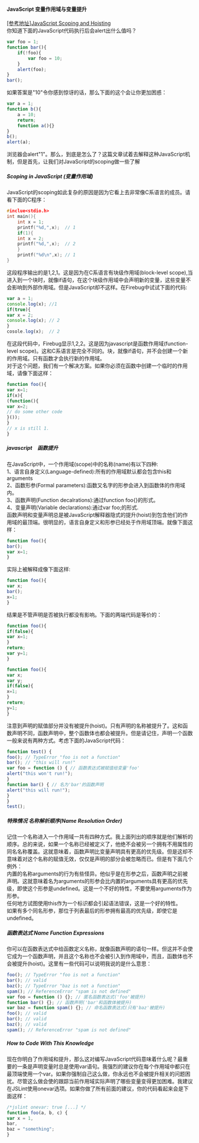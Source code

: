 #### JavaScript  变量作用域与变量提升
[[参考地址]JavaScript Scoping and Hoisting](http://www.jb51.net/article/30718.htm)<br>
你知道下面的JavaScript代码执行后会alert出什么值吗？
```javascript
var foo = 1;
function bar(){
    if(!foo){
        var foo = 10;
    }
    alert(foo);
}
bar();
```
如果答案是"10"令你感到惊讶的话，那么下面的这个会让你更加困惑：
```javascript
var a = 1;
function b(){
    a = 10;
    return;
    function a(){}
}
b();
alert(a);
```
浏览器会alert"1"。那么，到底是怎么了？这篇文章试着去解释这种JavaScript机制，但是首先，让我们对JavaScript的scoping做一些了解
    
##### Scoping in JavaScript (变量作用域)
JavaScript的scoping如此复杂的原因是因为它看上去非常像C系语言的成员。请看下面的C程序：
```C
#inclue<stdio.h>
int main(){
    int x = 1;
    printf("%d,",x);  // 1
    if(1){
    int x = 2;
    printf("%d,",x);  // 2
    }
    printf("%d\n",x); // 1
}
```
这段程序输出的是1,2,1。这是因为在C系语言有块级作用域(block-level scope),当进入到一个块时，就像if语句，在这个块级作用域中会声明新的变量，这些变量不会影响到外部作用域。但是JavaScript却不这样。在Firebug中试试下面的代码:
```javascript
var a = 1;
console.log(x); //1
if(true){
var x = 2;
console.log(x); // 2
}
cosole.log(x);  // 2
```
在这段代码中，Firebug显示1,2,2。这是因为javascript是函数作用域(function-level scope)。这和C系语言是完全不同的。块，就像if语句，并不会创建一个新的作用域。只有函数才会执行新的作用域。<br>
对于这个问题，我们有一个解决方案。如果你必须在函数中创建一个临时的作用域，请像下面这样：
```javascript
function foo(){
var x=1;
if(x){
(function(){
var x=2;
// do some other code
}());
}
// x is still 1.
}
```
##### javascript　函数提升
在JavaScript中，一个作用域(scope)中的名称(name)有以下四种:<br>
1、语言自身定义(Language-defined):所有的作用域默认都会包含this和arguments<br>
2、函数形参(Formal parameters):函数又名字的形参会进入到函数体的作用域内。<br>
3、函数声明(Function decalrations):通过function foo{}的形式。<br>
4、变量声明(Variable declarations):通过var foo;的形式.<br>
函数声明和变量声明总是被JavaScript解释器隐式的提升(hoist)到包含他们的作用域的最顶端。很明显的，语言自身定义和形参已经处于作用域顶端。就像下面这样：
```javascript
function foo(){
bar();
var x=1;
}
```
实际上被解释成像下面这样:
```javascript
function foo(){
var x;
bar();
x=1;
}
```
结果是不管声明是否被执行都没有影响。下面的两端代码是等价的：
```javascript
function foo(){
if(false){
var x=1;
}
return;
var y=1;
}

function foo(){
var x;
var y;
if(false){
x=1;
}
return;
y=1;
}
```
注意到声明的赋值部分并没有被提升(hoist)。只有声明的名称被提升了。这和函数声明不同，函数声明中，整个函数体也都会被提升。但是请记住，声明一个函数一般来说有两种方式。考虑下面的JavaScript代码： <br>
```javascript
function test() {
foo(); // TypeError "foo is not a function"
bar(); // "this will run!"
var foo = function () { // 函数表达式被赋值给变量'foo'
alert("this won't run!");
}
function bar() { // 名为'bar'的函数声明
alert("this will run!");
}
}
test(); 
```
##### 特殊情况 名称解析顺序(Name Resolution Order)
记住一个名称进入一个作用域一共有四种方式。我上面列出的顺序就是他们解析的顺序。总的来说，如果一个名称已经被定义了，他绝不会被另一个拥有不用属性的同名名称覆盖。这就意味着，函数声明比变量声明具有更高的优先级。但是这却不意味着对这个名称的赋值无效，仅仅是声明的部分会被忽略而已。但是有下面几个例外：<br>
内置的名称arguments的行为有些怪异。他似乎是在形参之后，函数声明之前被声明。这就意味着名为arguments的形参会比内置的arguments具有更高的优先级，即使这个形参是undefined。这是一个不好的特性，不要使用arguments作为形参。<br>
任何地方试图使用this作为一个标识都会引起语法错误，这是一个好的特性。<br>
如果有多个同名形参，那位于列表最后的形参拥有最高的优先级，即使它是undefined。<br>
##### 函数表达式 Name Function Expressions 
你可以在函数表达式中给函数定义名称，就像函数声明的语句一样。但这并不会使它成为一个函数声明，并且这个名称也不会被引入到作用域中，而且，函数体也不会被提升(hoist)。这里有一些代码可以说明我说的是什么意思： 
```javascript
foo(); // TypeError "foo is not a function"
bar(); // valid
baz(); // TypeError "baz is not a function"
spam(); // ReferenceError "spam is not defined"
var foo = function () {}; // 匿名函数表达式('foo'被提升)
function bar() {}; // 函数声明('bar'和函数体被提升)
var baz = function spam() {}; // 命名函数表达式(只有'baz'被提升)
foo(); // valid
bar(); // valid
baz(); // valid
spam(); // ReferenceError "spam is not defined" 
```
##### How to Code With This Knowledge 
现在你明白了作用域和提升，那么这对编写JavaScript代码意味着什么呢？最重要的一条是声明变量时总是使用var语句。我强烈的建议你在每个作用域中都只在最顶端使用一个var。如果你强制自己这么做，你永远也不会被提升相关的问题困扰。尽管这么做会使的跟踪当前作用域实际声明了哪些变量变得更加困难。我建议在JSLint使用onevar选项。如果你做了所有前面的建议，你的代码看起来会是下面这样： 
```javascript
/*jslint onevar: true [...] */
function foo(a, b, c) {
var x = 1,
bar,
baz = "something";
} 
```



























